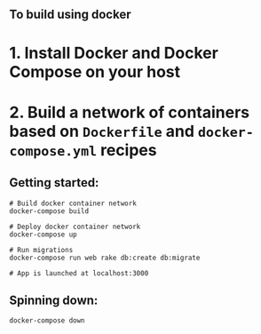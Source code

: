 ## To build using docker

# 1. Install Docker and Docker Compose on your host
# 2. Build a network of containers based on `Dockerfile` and `docker-compose.yml` recipes

## Getting started:

```
# Build docker container network
docker-compose build

# Deploy docker container network
docker-compose up

# Run migrations
docker-compose run web rake db:create db:migrate

# App is launched at localhost:3000
```

## Spinning down:
```
docker-compose down
```
